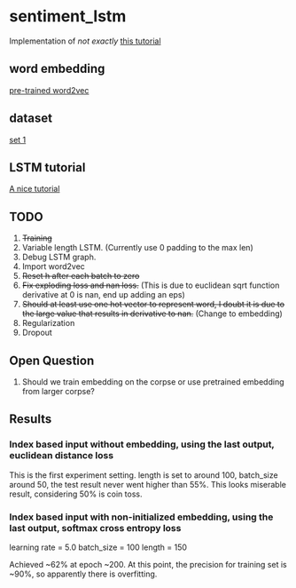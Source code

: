 # sentiment_lstm
Implementation of _not exactly_ [this tutorial](http://deeplearning.net/tutorial/lstm.html)

## word embedding
[pre-trained word2vec](https://code.google.com/archive/p/word2vec/)

## dataset
[set 1](https://archive.ics.uci.edu/ml/)

## LSTM tutorial
[A nice tutorial](http://colah.github.io/posts/2015-08-Understanding-LSTMs/)

## TODO
1. ~~Training~~
2. Variable length LSTM. (Currently use 0 padding to the max len)
3. Debug LSTM graph.
4. Import word2vec
5. ~~Reset h after each batch to zero~~
6. ~~Fix exploding loss and nan loss.~~ (This is due to euclidean sqrt function derivative at 0 is nan, end up adding an eps)
7. ~~Should at least use one hot vector to represent word, I doubt it is due to the large value that results in derivative to nan.~~ (Change to embedding)
8. Regularization
9. Dropout

## Open Question
1. Should we train embedding on the corpse or use pretrained embedding from larger corpse?

## Results
### Index based input without embedding, using the last output, euclidean distance loss
This is the first experiment setting. length is set to around 100, batch_size around 50, the test result never went higher than 55%. This looks miserable result, considering 50% is coin toss.

### Index based input with non-initialized embedding, using the last output, softmax cross entropy loss
learning rate = 5.0
batch_size = 100
length = 150

Achieved ~62% at epoch ~200. At this point, the precision for training set is ~90%, so apparently there is overfitting.
